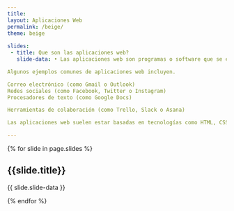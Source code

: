 ```yaml
---
title: 
layout: Aplicaciones Web
permalink: /beige/
theme: beige
 
slides:
 - title: Que son las aplicaciones web?
   slide-data: • Las aplicaciones web son programas o software que se ejecutan en un navegador web, en lugar de en el sistema operativo de un dispositivo como ocurre con las aplicaciones tradicionales. Estas aplicaciones requieren una conexión a Internet para funcionar, ya que se accede a ellas a través de la web.

Algunos ejemplos comunes de aplicaciones web incluyen.

Correo electrónico (como Gmail o Outlook)
Redes sociales (como Facebook, Twitter o Instagram)
Procesadores de texto (como Google Docs)

Herramientas de colaboración (como Trello, Slack o Asana)

Las aplicaciones web suelen estar basadas en tecnologías como HTML, CSS y JavaScript, y se ejecutan en servidores remotos, lo que permite a los usuarios acceder a ellas desde cualquier lugar y en cualquier dispositivo con conexión a Internet, sin necesidad de instalar software adicional.

---
```


{% for slide in page.slides %}
                    
<section data-background="{% if slide.background %}{{slide.background}}{% else %}{{page.background}}{% endif %}"><h1>{{slide.title}}</h1>{{ slide.slide-data }}</section>
                    
{% endfor %}
    
